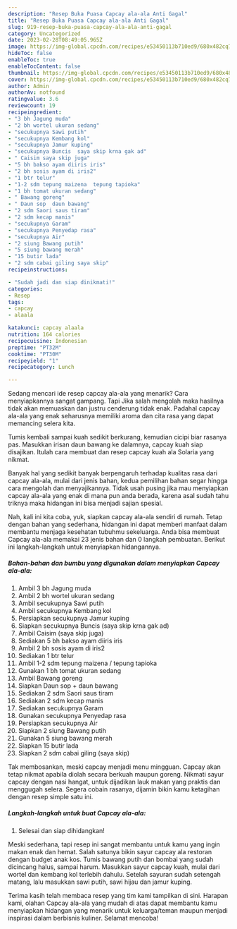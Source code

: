 ```yaml
---
description: "Resep Buka Puasa Capcay ala-ala Anti Gagal"
title: "Resep Buka Puasa Capcay ala-ala Anti Gagal"
slug: 919-resep-buka-puasa-capcay-ala-ala-anti-gagal
category: Uncategorized
date: 2023-02-28T08:49:05.965Z
image: https://img-global.cpcdn.com/recipes/e53450113b710ed9/680x482cq70/capcay-ala-ala-foto-resep-utama.jpg
hideToc: false
enableToc: true
enableTocContent: false
thumbnail: https://img-global.cpcdn.com/recipes/e53450113b710ed9/680x482cq70/capcay-ala-ala-foto-resep-utama.jpg
cover: https://img-global.cpcdn.com/recipes/e53450113b710ed9/680x482cq70/capcay-ala-ala-foto-resep-utama.jpg
author: Admin
authorAv: notfound
ratingvalue: 3.6
reviewcount: 19
recipeingredient:
- "3 bh Jagung muda"
- "2 bh wortel ukuran sedang"
- "secukupnya Sawi putih"
- "secukupnya Kembang kol"
- "secukupnya Jamur kuping"
- "secukupnya Buncis  saya skip krna gak ad"
- " Caisim saya skip juga"
- "5 bh bakso ayam diiris iris"
- "2 bh sosis ayam di iris2"
- "1 btr telur"
- "1-2 sdm tepung maizena  tepung tapioka"
- "1 bh tomat ukuran sedang"
- " Bawang goreng"
- " Daun sop  daun bawang"
- "2 sdm Saori saus tiram"
- "2 sdm kecap manis"
- "secukupnya Garam"
- "secukupnya Penyedap rasa"
- "secukupnya Air"
- "2 siung Bawang putih"
- "5 siung bawang merah"
- "15 butir lada"
- "2 sdm cabai giling saya skip"
recipeinstructions:

- "Sudah jadi dan siap dinikmati!"
categories:
- Resep
tags:
- capcay
- alaala

katakunci: capcay alaala 
nutrition: 164 calories
recipecuisine: Indonesian
preptime: "PT32M"
cooktime: "PT30M"
recipeyield: "1"
recipecategory: Lunch

---
```



Sedang mencari ide resep capcay ala-ala yang menarik? Cara menyiapkannya sangat gampang. Tapi Jika salah mengolah maka hasilnya tidak akan memuaskan dan justru cenderung tidak enak. Padahal capcay ala-ala yang enak seharusnya memiliki aroma dan cita rasa yang dapat memancing selera kita.


Tumis kembali sampai kuah sedikit berkurang, kemudian cicipi biar rasanya pas. Masukkan irisan daun bawang ke dalamnya, capcay kuah siap disajikan. Itulah cara membuat dan resep capcay kuah ala Solaria yang nikmat.

Banyak hal yang sedikit banyak berpengaruh terhadap kualitas rasa dari capcay ala-ala, mulai dari jenis bahan, kedua pemilihan bahan segar hingga cara mengolah dan menyajikannya. Tidak usah pusing jika mau menyiapkan capcay ala-ala yang enak di mana pun anda berada, karena asal sudah tahu triknya maka hidangan ini bisa menjadi sajian spesial.


Nah, kali ini kita coba, yuk, siapkan capcay ala-ala sendiri di rumah. Tetap dengan bahan yang sederhana, hidangan ini dapat memberi manfaat dalam membantu menjaga kesehatan tubuhmu sekeluarga. Anda bisa membuat Capcay ala-ala memakai 23 jenis bahan dan 0 langkah pembuatan. Berikut ini langkah-langkah untuk menyiapkan hidangannya.

<!--inarticleads1-->

##### Bahan-bahan dan bumbu yang digunakan dalam menyiapkan Capcay ala-ala:

1. Ambil 3 bh Jagung muda
1. Ambil 2 bh wortel ukuran sedang
1. Ambil secukupnya Sawi putih
1. Ambil secukupnya Kembang kol
1. Persiapkan secukupnya Jamur kuping
1. Siapkan secukupnya Buncis  (saya skip krna gak ad)
1. Ambil  Caisim (saya skip juga)
1. Sediakan 5 bh bakso ayam diiris iris
1. Ambil 2 bh sosis ayam di iris2
1. Sediakan 1 btr telur
1. Ambil 1-2 sdm tepung maizena / tepung tapioka
1. Gunakan 1 bh tomat ukuran sedang
1. Ambil  Bawang goreng
1. Siapkan  Daun sop + daun bawang
1. Sediakan 2 sdm Saori saus tiram
1. Sediakan 2 sdm kecap manis
1. Sediakan secukupnya Garam
1. Gunakan secukupnya Penyedap rasa
1. Persiapkan secukupnya Air
1. Siapkan 2 siung Bawang putih
1. Gunakan 5 siung bawang merah
1. Siapkan 15 butir lada
1. Siapkan 2 sdm cabai giling (saya skip)


Tak membosankan, meski capcay menjadi menu mingguan. Capcay akan tetap nikmat apabila diolah secara berkuah maupun goreng. Nikmati sayur capcay dengan nasi hangat, untuk dijadikan lauk makan yang praktis dan menggugah selera. Segera cobain rasanya, dijamin bikin kamu ketagihan dengan resep simple satu ini. 

<!--inarticleads2-->

##### Langkah-langkah untuk buat Capcay ala-ala:


1. Selesai dan siap dihidangkan!

Meski sederhana, tapi resep ini sangat membantu untuk kamu yang ingin makan enak dan hemat. Salah satunya bikin sayur capcay ala restoran dengan budget anak kos. Tumis bawang putih dan bombai yang sudah dicincang halus, sampai harum. Masukkan sayur capcay kuah, mulai dari wortel dan kembang kol terlebih dahulu. Setelah sayuran sudah setengah matang, lalu masukkan sawi putih, sawi hijau dan jamur kuping. 

Terima kasih telah membaca resep yang tim kami tampilkan di sini. Harapan kami, olahan Capcay ala-ala yang mudah di atas dapat membantu kamu menyiapkan hidangan yang menarik untuk keluarga/teman maupun menjadi inspirasi dalam berbisnis kuliner. Selamat mencoba!
